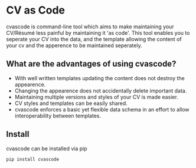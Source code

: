 # CV as Code

cvascode is command-line tool which aims to make maintaining your CV/Résumé less painful by maintaining it 'as code'. This tool enables you to seperate your CV into the data, and the template allowing the content of your cv and the apperence to be maintained seperately.

## What are the advantages of using cvascode?
- With well written templates updating the content does not destroy the appearence.
- Changing the appearence does not accidentally delete important data.
- Maintaining multiple versions and styles of your CV is made easier.
- CV styles and templates can be easily shared.
- cvascode enforces a basic yet flexible data schema in an effort to allow interoperability between templates.

## Install

cvascode can be installed via pip

```
pip install cvascode
```